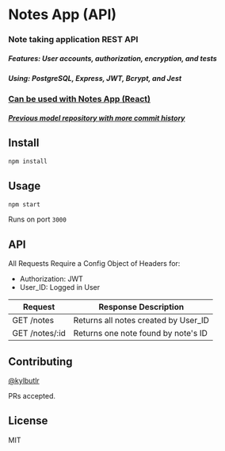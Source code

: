 # Notes App (API)
### Note taking application REST API
##### Features: User accounts, authorization, encryption, and tests
##### Using: PostgreSQL, Express, JWT, Bcrypt, and Jest
### [Can be used with Notes App (React)](https://github.com/kylbutlr/notes-app-react)
##### [Previous model repository with more commit history](https://github.com/kylbutlr/notes-app)

## Install

```bash
npm install
```

## Usage

```bash
npm start
```

Runs on port `3000`

## API

All Requests Require a Config Object of Headers for:
* Authorization: JWT
* User_ID: Logged in User

Request        | Response Description
--- | ---
GET /notes     | Returns all notes created by User_ID
GET /notes/:id | Returns one note found by note's ID

## Contributing

[@kylbutlr](https://github.com/kylbutlr)

PRs accepted.

## License

MIT
